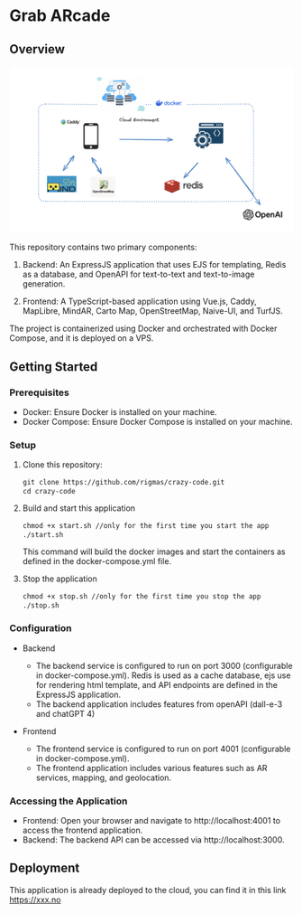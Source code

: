 # Grab ARcade


## Overview
![Application architeture](./docs/app_diagram.png)


This repository contains two primary components:

1. Backend: An ExpressJS application that uses EJS for templating, Redis as a database, and OpenAPI for text-to-text and text-to-image generation.

2. Frontend: A TypeScript-based application using Vue.js, Caddy, MapLibre, MindAR, Carto Map, OpenStreetMap, Naive-UI, and TurfJS.


The project is containerized using Docker and orchestrated with Docker Compose, and it is deployed on a VPS.

## Getting Started
### Prerequisites
- Docker: Ensure Docker is installed on your machine.
- Docker Compose: Ensure Docker Compose is installed on your machine.

### Setup
1. Clone this repository:
    ``` 
    git clone https://github.com/rigmas/crazy-code.git
    cd crazy-code
    ```
2. Build and start this application
    ```
    chmod +x start.sh //only for the first time you start the app
    ./start.sh
    ```
    This command will build the docker images and start the containers as defined in the docker-compose.yml file.

3. Stop the application
    ```
    chmod +x stop.sh //only for the first time you stop the app
    ./stop.sh
    ```

### Configuration
  - Backend
      - The backend service is configured to run on port 3000 (configurable in docker-compose.yml).
      Redis is used as a cache database, ejs use for rendering html template, and API endpoints are defined in the ExpressJS application.
      - The backend application includes features from openAPI (dall-e-3 and chatGPT 4)
  
  - Frontend
      - The frontend service is configured to run on port 4001 (configurable in docker-compose.yml). 
      - The frontend application includes various features such as AR services, mapping, and geolocation.


### Accessing the Application
- Frontend: Open your browser and navigate to http://localhost:4001 to access the frontend application.
- Backend: The backend API can be accessed via http://localhost:3000.


## Deployment
This application is already deployed to the cloud, you can find it in this link https://xxx.no
